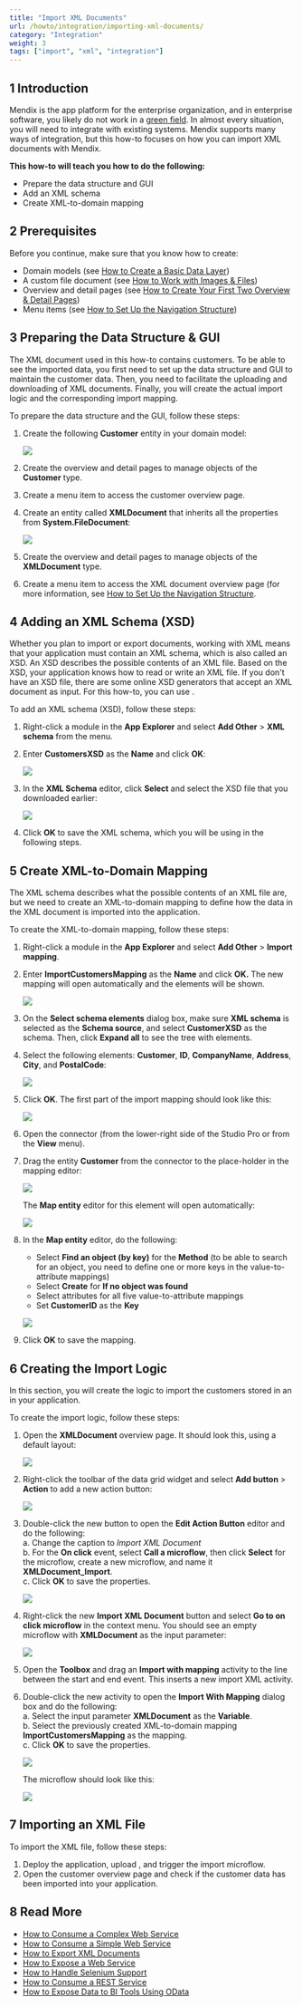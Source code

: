```yaml
---
title: "Import XML Documents"
url: /howto/integration/importing-xml-documents/
category: "Integration"
weight: 3
tags: ["import", "xml", "integration"]
---
```


## 1 Introduction

Mendix is the app platform for the enterprise organization, and in enterprise software, you likely do not work in a [green field](https://en.wikipedia.org/wiki/Greenfield_project). In almost every situation, you will need to integrate with existing systems. Mendix supports many ways of integration, but this how-to focuses on how you can import XML documents with Mendix.

**This how-to will teach you how to do the following:**

* Prepare the data structure and GUI
* Add an XML schema
* Create XML-to-domain mapping

## 2 Prerequisites

Before you continue, make sure that you know how to create:

* Domain models (see [How to Create a Basic Data Layer](/howto/data-models/create-a-basic-data-layer/))
* A custom file document (see [How to Work with Images & Files](/howto/data-models/working-with-images-and-files/))
* Overview and detail pages (see [How to Create Your First Two Overview & Detail Pages](/howto/front-end/create-your-first-two-overview-and-detail-pages/))
* Menu items (see [How to Set Up the Navigation Structure](/howto/general/setting-up-the-navigation-structure/))

## 3 Preparing the Data Structure & GUI

The XML document used in this how-to contains customers. To be able to see the imported data, you first need to set up the data structure and GUI to maintain the customer data. Then, you need to facilitate the uploading and downloading of XML documents. Finally, you will create the actual import logic and the corresponding import mapping.

To prepare the data structure and the GUI, follow these steps:

1. Create the following **Customer** entity in your domain model:

    ![](/attachments/howto/integration/importing-xml-documents/18581649.png)

2. Create the overview and detail pages to manage objects of the **Customer** type.
3. Create a menu item to access the customer overview page.
4. Create an entity called **XMLDocument** that inherits all the properties from **System.FileDocument**:

    ![](/attachments/howto/integration/importing-xml-documents/18581650.png)

5. Create the overview and detail pages to manage objects of the **XMLDocument** type.
6. Create a menu item to access the XML document overview page (for more information, see [How to Set Up the Navigation Structure](/howto/general/setting-up-the-navigation-structure/).

## 4 Adding an XML Schema (XSD)

Whether you plan to import or export documents, working with XML means that your application must contain an XML schema, which is also called an XSD. An XSD describes the possible contents of an XML file. Based on the XSD, your application knows how to read or write an XML file. If you don't have an XSD file, there are some online XSD generators that accept an XML document as input. For this how-to, you can use .

To add an XML schema (XSD), follow these steps:

1.  Right-click a module in the **App Explorer** and select **Add Other** > **XML schema** from the menu.
2.  Enter **CustomersXSD** as the **Name** and click **OK**:

    ![](/attachments/howto/integration/importing-xml-documents/18581696.png)

3.  In the **XML Schema** editor, click **Select** and select the XSD file that you downloaded earlier:

    ![](/attachments/howto/integration/importing-xml-documents/18581657.png)

4. Click **OK** to save the XML schema, which you will be using in the following steps.

## 5 Create XML-to-Domain Mapping

The XML schema describes what the possible contents of an XML file are, but we need to create an XML-to-domain mapping to define how the data in the XML document is imported into the application.

To create the XML-to-domain mapping, follow these steps:

1. Right-click a module in the **App Explorer** and select **Add Other** > **Import mapping**.
2.  Enter **ImportCustomersMapping** as the **Name** and click **OK.**  The new mapping will open automatically and the elements will be shown.

	![](/attachments/howto/integration/importing-xml-documents/18581689.png)

3.  On the **Select schema elements** dialog box, make sure **XML schema** is selected as the **Schema source**, and select **CustomerXSD** as the schema. Then, click **Expand all** to see the tree with elements.
4.  Select the following elements: **Customer**, **ID**, **CompanyName**, **Address**, **City**, and **PostalCode**:

	![](/attachments/howto/integration/importing-xml-documents/18581656.png)

5.  Click **OK**. The first part of the import mapping should look like this:

	![](/attachments/howto/integration/importing-xml-documents/18581655.png)

6. Open the connector (from the lower-right side of the Studio Pro or from the **View** menu).
7.  Drag the entity **Customer** from the connector to the place-holder in the mapping editor:

	![](/attachments/howto/integration/importing-xml-documents/18581681.png)  

	The **Map entity** editor for this element will open automatically:

	![](/attachments/howto/integration/importing-xml-documents/18581654.png)

8.  In the **Map entity** editor, do the following:
	* Select **Find an object (by key)** for the **Method** (to be able to search for an object, you need to define one or more keys in the value-to-attribute mappings)
	* Select **Create** for **If no object was found**
	* Select attributes for all five value-to-attribute mappings
	* Set **CustomerID** as the **Key**

	![](/attachments/howto/integration/importing-xml-documents/18581653.png)

9. Click **OK** to save the mapping.

## 6 Creating the Import Logic

In this section, you will create the logic to import the customers stored in an  in your application.

To create the import logic, follow these steps:

1. Open the **XMLDocument** overview page. It should look this, using a default layout:

    ![](/attachments/howto/integration/importing-xml-documents/18581648.png)

2. Right-click the toolbar of the data grid widget and select **Add button** > **Action** to add a new action button:

    ![](/attachments/howto/integration/importing-xml-documents/18581647.png)

3. Double-click the new button to open the **Edit Action Button** editor and do the following:<br />
    a. Change the caption to *Import XML Document*<br />
    b. For the **On click** event, select **Call a microflow**, then click **Select** for the microflow, create a new microflow, and name it **XMLDocument_Import**.<br />
    c. Click **OK** to save the properties.<br />

    ![](/attachments/howto/integration/importing-xml-documents/18581646.png)

4. Right-click the new **Import XML Document** button and select **Go to on click microflow** in the context menu. You should see an empty microflow with **XMLDocument** as the input parameter:

    ![](/attachments/howto/integration/importing-xml-documents/18581669.png)

5. Open the **Toolbox** and drag an **Import with mapping** activity to the line between the start and end event. This inserts a new import XML activity.
6. Double-click the new activity to open the **Import With Mapping** dialog box and do the following:<br />
    a. Select the input parameter **XMLDocument** as the **Variable**.<br />
    b. Select the previously created XML-to-domain mapping **ImportCustomersMapping** as the mapping.<br />
    c. Click **OK** to save the properties.<br />

    ![](/attachments/howto/integration/importing-xml-documents/18581668.png)

    The microflow should look like this:

    ![](/attachments/howto/integration/importing-xml-documents/18581667.png)

## 7 Importing an XML File

To import the XML file, follow these steps:

1. Deploy the application, upload , and trigger the import microflow.
2. Open the customer overview page and check if the customer data has been imported into your application.

## 8 Read More

* [How to Consume a Complex Web Service](/howto/integration/consume-a-complex-web-service/)
* [How to Consume a Simple Web Service](/howto/integration/consume-a-simple-web-service/)
* [How to Export XML Documents](/howto/integration/export-xml-documents/)
* [How to Expose a Web Service](/howto/integration/expose-a-web-service/)
* [How to Handle Selenium Support](/howto/integration/selenium-support/)
* [How to Consume a REST Service](/howto/integration/consume-a-rest-service/)
* [How to Expose Data to BI Tools Using OData](/howto/integration/exposing-data-to-bi-tools-using-odata/) 

